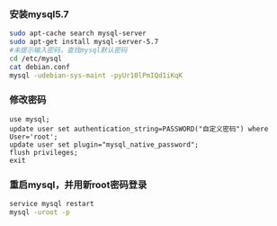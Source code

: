 ### 安装mysql5.7
```bash
sudo apt-cache search mysql-server
sudo apt-get install mysql-server-5.7
#未提示输入密码，查找mysql默认密码
cd /etc/mysql
cat debian.conf
mysql -udebian-sys-maint -pyUr10lPmIQd1iKqK
```
### 修改密码
```mysql
use mysql;
update user set authentication_string=PASSWORD("自定义密码") where User='root';
update user set plugin="mysql_native_password";
flush privileges;
exit
```
### 重启mysql，并用新root密码登录
```bash
service mysql restart
mysql -uroot -p
```